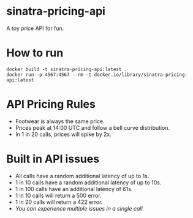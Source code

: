 # sinatra-pricing-api
A toy price API for fun.

# How to run
```
docker build -t sinatra-pricing-api:latest .
docker run -p 4567:4567 --rm -t docker.io/library/sinatra-pricing-api:latest
```

# API Pricing Rules
* Footwear is always the same price.
* Prices peak at 14:00 UTC and follow a bell curve distribution.
* In 1 in 20 calls, prices will spike by 2x.

# Built in API issues
* All calls have a random additional latency of up to 1s.
* 1 in 10 calls have a random additional latency of up to 10s.
* 1 in 100 calls have an additional latency of 61s.
* 1 in 10 calls will return a 500 error.
* 1 in 20 calls will return a 422 error.
* _You can experience multiple issues in a single call._

